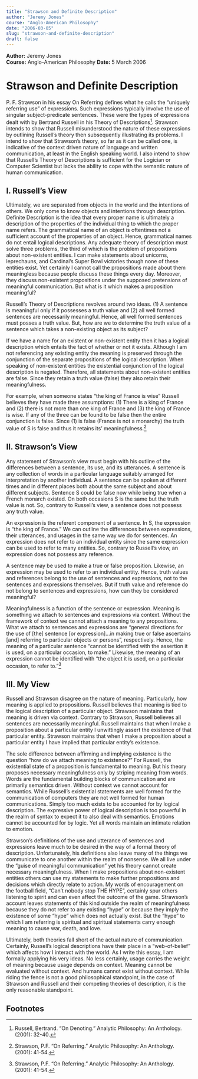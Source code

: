 ```yaml
---
title: "Strawson and Definite Description"
author: "Jeremy Jones"
course: "Anglo-American Philosophy"
date: "2006-03-05"
slug: "strawson-and-definite-description"
draft: false
---
```

**Author:** Jeremy Jones  
**Course:** Anglo-American Philosophy
**Date:** 5 March 2006

# Strawson and Definite Description

P. F. Strawson in his essay On Referring defines what he calls the “uniquely referring use” of expressions.  Such expressions typically involve the use of singular subject-predicate sentences.  These were the types of expressions dealt with by Bertrand Russell in his Theory of Descriptions[^russell-refs].  Strawson intends to show that Russell misunderstood the nature of these expressions by outlining Russell’s theory then subsequently illustrating its problems.  I intend to show that Strawson’s theory, so far as it can be called one, is indicative of the context driven nature of language and written communication, at least in the English speaking world.  I also intend to show that Russell’s Theory of Descriptions is sufficient for the Logician or Computer Scientist but lacks the ability to cope with the semantic nature of human communication.

## I.  Russell’s View

Ultimately, we are separated from objects in the world and the intentions of others.  We only come to know objects and intentions through description.  Definite Description is the idea that every proper name is ultimately a description of the properties of the individual thing to which the proper name refers.  The grammatical name of an object is oftentimes not a sufficient account of the properties of an object.  Hence, grammatical names do not entail logical descriptions.  Any adequate theory of description must solve three problems, the third of which is the problem of propositions about non-existent entities.  I can make statements about unicorns, leprechauns, and Cardinal’s Super Bowl victories though none of these entities exist.  Yet certainly I cannot call the propositions made about them meaningless because people discuss these things every day.  Moreover, they discuss non-existent propositions under the supposed pretensions of meaningful communication.  But what is it which makes a proposition meaningful?

Russell’s Theory of Descriptions revolves around two ideas.  (1) A sentence is meaningful only if it possesses a truth value and (2) all well formed sentences are necessarily meaningful.  Hence, all well formed sentences must posses a truth value.  But, how are we to determine the truth value of a sentence which takes a non-existing object as its subject?

If we have a name for an existent or non-existent entity then it has a logical description which entails the fact of whether or not it exists.  Although I am not referencing any existing entity the meaning is preserved through the conjunction of the separate propositions of the logical description.  When speaking of non-existent entities the existential conjunction of the logical description is negated.  Therefore, all statements about non-existent entities are false.  Since they retain a truth value (false) they also retain their meaningfulness.

For example, when someone states “the king of France is wise” Russell believes they have made three assumptions:  (1) There is a king of France and (2) there is not more than one king of France and (3) the king of France is wise.  If any of the three can be found to be false then the entire conjunction is false.  Since (1) is false (France is not a monarchy) the truth value of S is false and thus it retains its’ meaningfulness.[^strawson-ref]  

## II. Strawson’s View

Any statement of Strawson’s view must begin with his outline of the differences between a sentence, its use, and its utterances.  A sentence is any collection of words in a particular language suitably arranged for interpretation by another individual.  A sentence can be spoken at different times and in different places both about the same subject and about different subjects.  Sentence S could be false now while being true when a French monarch existed.  On both occasions S is the same but the truth value is not.  So, contrary to Russell’s view, a sentence does not possess any truth value.  

An expression is the referent component of a sentence.  In S, the expression is “the king of France.”  We can outline the differences between expressions, their utterances, and usages in the same way we do for sentences.  An expression does not refer to an individual entity since the same expression can be used to refer to many entities.  So, contrary to Russell’s view, an expression does not possess any reference.

A sentence may be used to make a true or false proposition.  Likewise, an expression may be used to refer to an individual entity.  Hence, truth values and references belong to the use of sentences and expressions, not to the sentences and expressions themselves.  But if truth value and reference do not belong to sentences and expressions, how can they be considered meaningful?

Meaningfulness is a function of the sentence or expression.  Meaning is something we attach to sentences and expressions via context.  Without the framework of context we cannot attach a meaning to any propositions.  What we attach to sentences and expressions are “general directions for the use of [the] sentence [or expression]…in making true or false ascertains [and] referring to particular objects or persons”, respectively.  Hence, the meaning of a particular sentence “cannot be identified with the assertion it is used, on a particular occasion, to make.”  Likewise, the meaning of an expression cannot be identified with “the object it is used, on a particular occasion, to refer to.”[^strawson-ref]       

## III. My View

Russell and Strawson disagree on the nature of meaning.  Particularly, how meaning is applied to propositions.  Russell believes that meaning is tied to the logical description of a particular object. Strawson maintains that meaning is driven via context.  Contrary to Strawson, Russell believes all sentences are necessarily meaningful.  Russell maintains that when I make a proposition about a particular entity I unwittingly assert the existence of that particular entity.  Strawson maintains that when I make a proposition about a particular entity I have implied that particular entity’s existence. 

The sole difference between affirming and implying existence is the question “how do we attach meaning to existence?”  For Russell, the existential state of a proposition is fundamental to meaning.  But his theory proposes necessary meaningfulness only by striping meaning from words.  Words are the fundamental building blocks of communication and are primarily semantics driven.  Without context we cannot account for semantics.  While Russell’s existential statements are well formed for the communication of computers they are not well formed for human communications.  Simply too much exists to be accounted for by logical description.  The expressive power of logical description is too powerful in the realm of syntax to expect it to also deal with semantics.  Emotions cannot be accounted for by logic.  Yet all words maintain an intimate relation to emotion.  

Strawson’s definitions of the use and utterance of sentences and expressions leave much to be desired in the way of a formal theory of description.  Unfortunately, his definitions also leave many of the things we communicate to one another within the realm of nonsense.  We all live under the “guise of meaningful communication” yet his theory cannot create necessary meaningfulness.  When I make propositions about non-existent entities others can use my statements to make further propositions and decisions which directly relate to action.  My words of encouragement on the football field, “Can’t nobody stop THE HYPE”, certainly spur others listening to spirit and can even affect the outcome of the game.  Strawson’s account leaves statements of this kind outside the realm of meaningfulness because they do not refer to any existing “hype” or because they imply the existence of some “hype” which does not actually exist.  But the “hype” to which I am referring is spiritual and spiritual statements carry enough meaning to cause war, death, and love.

Ultimately, both theories fall short of the actual nature of communication.  Certainly, Russell’s logical descriptions have their place in a “web-of-belief” which affects how I interact with the world.  As I write this essay, I am formally applying his very ideas.   No less certainly, usage carries the weight of meaning because usage depends on context.   Meaning cannot be evaluated without context.  And humans cannot exist without context.  While riding the fence is not a good philosophical standpoint, in the case of Strawson and Russell and their competing theories of description, it is the only reasonable standpoint.


## Footnotes

[^russell-refs]: Russell, Bertrand. “On Denoting.” Analytic Philosophy: An Anthology. (2001): 32-40.
[^strawson-ref]: Strawson, P.F. “On Referring.” Analytic Philosophy: An Anthology. (2001): 41-54.